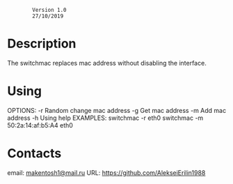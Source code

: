 

			Version 1.0 
			27/10/2019 

Description
===========

The switchmac replaces mac address without disabling the interface.

Using
=====

OPTIONS:
	-r	Random change mac address
	-g	Get mac address
	-m	Add mac address
	-h 	Using help
EXAMPLES:
	switchmac -r eth0
	switchmac -m 50:2a:14:af:b5:A4 eth0
	
Contacts
========

email: makentosh1@mail.ru
URL: https://github.com/AlekseiErilin1988

